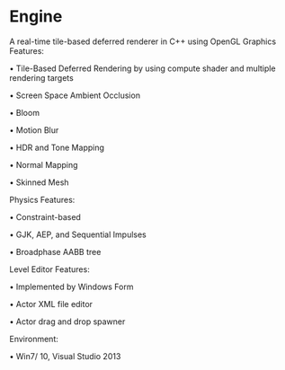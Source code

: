 # Engine
A real-time tile-based deferred renderer in C++ using OpenGL
Graphics Features:

•	Tile-Based Deferred Rendering by using compute shader and multiple rendering targets

•	Screen Space Ambient Occlusion

•	Bloom

•	Motion Blur

•	HDR and Tone Mapping

•	Normal Mapping

•	Skinned Mesh

Physics Features:

•	Constraint-based

•	GJK, AEP, and Sequential Impulses

•	Broadphase AABB tree

Level Editor Features:

•	Implemented by Windows Form

•	Actor XML file editor

•	Actor drag and drop spawner

Environment:

•	Win7/ 10, Visual Studio 2013
 
